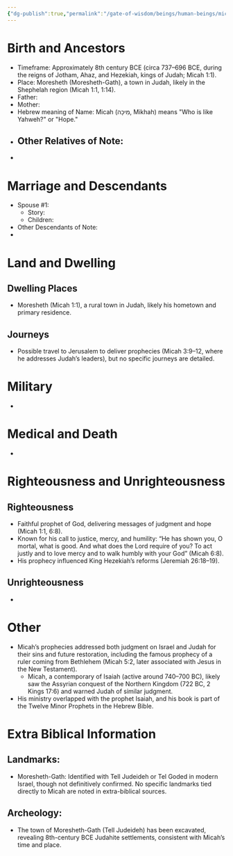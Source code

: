 ```yaml
---
{"dg-publish":true,"permalink":"/gate-of-wisdom/beings/human-beings/micah/","tags":["#GateWisdom","Being","HumanBeing","M"]}
---
```



# Birth and Ancestors
- Timeframe: Approximately 8th century BCE (circa 737–696 BCE, during the reigns of Jotham, Ahaz, and Hezekiah, kings of Judah; Micah 1:1).
- Place: Moresheth (Moresheth-Gath), a town in Judah, likely in the Shephelah region (Micah 1:1, 1:14).
- Father:
- Mother:
- Hebrew meaning of Name: Micah (מִיכָה, Mikhah) means "Who is like Yahweh?" or "Hope."
- Other Relatives of Note:
	- 
-  

# Marriage and Descendants
- Spouse #1:
	- Story:
	- Children:
- Other Descendants of Note:
-  

# Land and Dwelling
## Dwelling Places
- Moresheth (Micah 1:1), a rural town in Judah, likely his hometown and primary residence.

## Journeys
- Possible travel to Jerusalem to deliver prophecies (Micah 3:9–12, where he addresses Judah’s leaders), but no specific journeys are detailed.

# Military
- 

# Medical and Death
- 

# Righteousness and Unrighteousness
## Righteousness
- Faithful prophet of God, delivering messages of judgment and hope (Micah 1:1, 6:8).
- Known for his call to justice, mercy, and humility: “He has shown you, O mortal, what is good. And what does the Lord require of you? To act justly and to love mercy and to walk humbly with your God” (Micah 6:8).
- His prophecy influenced King Hezekiah’s reforms (Jeremiah 26:18–19).

## Unrighteousness
- 

# Other
- Micah’s prophecies addressed both judgment on Israel and Judah for their sins and future restoration, including the famous prophecy of a ruler coming from Bethlehem (Micah 5:2, later associated with Jesus in the New Testament).
	- Micah, a contemporary of Isaiah (active around 740–700 BC), likely saw the Assyrian conquest of the Northern Kingdom (722 BC, 2 Kings 17:6) and warned Judah of similar judgment.
- His ministry overlapped with the prophet Isaiah, and his book is part of the Twelve Minor Prophets in the Hebrew Bible.


# Extra Biblical Information
## Landmarks:
- Moresheth-Gath: Identified with Tell Judeideh or Tel Goded in modern Israel, though not definitively confirmed. No specific landmarks tied directly to Micah are noted in extra-biblical sources.

## Archeology: 
- The town of Moresheth-Gath (Tell Judeideh) has been excavated, revealing 8th-century BCE Judahite settlements, consistent with Micah’s time and place.

